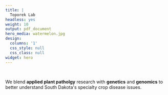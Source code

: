```yaml
---
title: |
  Toporek Lab
headless: yes
weight: 10
output: pdf_document
hero_media: watermelon.jpg
design:
  columns: '1'
  css_style: null
  css_class: null
widget: hero
---
```


<br>

We blend **applied plant patholgy** research with **genetics** and **genomics** to better understand South Dakota's specialty crop disease issues.
